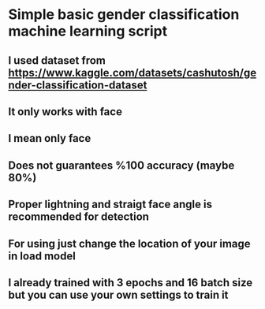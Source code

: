 # Simple basic gender classification machine learning script

## I used dataset from https://www.kaggle.com/datasets/cashutosh/gender-classification-dataset

## It only works with face 

## I mean only face

## Does not guarantees %100 accuracy (maybe 80%) 

## Proper lightning and straigt face angle is recommended for detection

## For using just change the location of your image in load model 

## I already trained with 3 epochs and 16 batch size but you can use your own settings to train it
